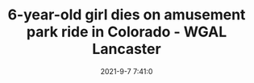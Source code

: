 ---
"title": "6-year-old girl dies on amusement park ride in Colorado - WGAL Lancaster"
"date": "2021-9-7 7:41:0"
"feed_name": "GOOGLENEWSMINING"
"feed_website": "https://news.google.com/search?q=mining%2Bincident&hl=en-US&gl=US&ceid=US:en"
"feed_rss": "https://news.google.com/rss/search?q=mining%2Bincident&hl=en-US&gl=US&ceid=US:en"
"link": "https://www.wgal.com/article/6-year-old-girl-dies-amusement-park-colorado/37493004"
"file": "_posts/2021-1-1-031ab514b4a9667ab903a6c172e127864f68a8df.md"
"accident": "1"
"drilling": "0"
---